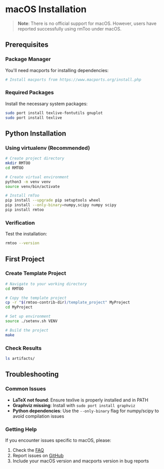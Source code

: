 # macOS Installation

> **Note**: There is no official support for macOS. However, users have reported successfully using rmToo under macOS.

## Prerequisites

### Package Manager
You'll need macports for installing dependencies:
```bash
# Install macports from https://www.macports.org/install.php
```

### Required Packages
Install the necessary system packages:
```bash
sudo port install texlive-fontutils gnuplot
sudo port install texlive
```

## Python Installation

### Using virtualenv (Recommended)
```bash
# Create project directory
mkdir RMTOO
cd RMTOO

# Create virtual environment
python3 -m venv venv
source venv/bin/activate

# Install rmToo
pip install --upgrade pip setuptools wheel
pip install --only-binary=numpy,scipy numpy scipy
pip install rmtoo
```

### Verification
Test the installation:
```bash
rmtoo --version
```

## First Project

### Create Template Project
```bash
# Navigate to your working directory
cd RMTOO

# Copy the template project
cp -r "$(rmtoo-contrib-dir)/template_project" MyProject
cd MyProject

# Set up environment
source ./setenv.sh VENV

# Build the project
make
```

### Check Results
```bash
ls artifacts/
```

## Troubleshooting

### Common Issues
- **LaTeX not found**: Ensure texlive is properly installed and in PATH
- **Graphviz missing**: Install with `sudo port install graphviz`
- **Python dependencies**: Use the `--only-binary` flag for numpy/scipy to avoid compilation issues

### Getting Help
If you encounter issues specific to macOS, please:
1. Check the [FAQ](../../faq.md)
2. Report issues on [GitHub](https://github.com/florath/rmtoo/issues)
3. Include your macOS version and macports version in bug reports